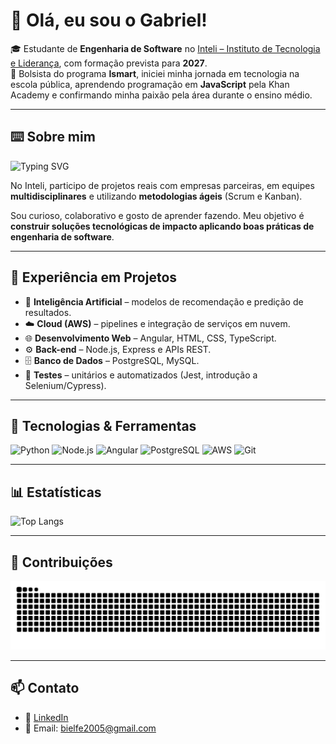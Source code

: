 # 👋 Olá, eu sou o Gabriel!

🎓 Estudante de **Engenharia de Software** no [Inteli – Instituto de Tecnologia e Liderança](https://inteli.edu.br), com formação prevista para **2027**.  
🌟 Bolsista do programa **Ismart**, iniciei minha jornada em tecnologia na escola pública, aprendendo programação em **JavaScript** pela Khan Academy e confirmando minha paixão pela área durante o ensino médio.  

---

## ⌨️ Sobre mim
![Typing SVG](https://readme-typing-svg.herokuapp.com/?lines=Estudante+de+Engenharia+de+Software;Apaixonado+por+IA+e+Cloud;Construindo+soluções+de+impacto!&center=true&size=20)

No Inteli, participo de projetos reais com empresas parceiras, em equipes **multidisciplinares** e utilizando **metodologias ágeis** (Scrum e Kanban).  

Sou curioso, colaborativo e gosto de aprender fazendo. Meu objetivo é **construir soluções tecnológicas de impacto aplicando boas práticas de engenharia de software**.

---

## 🚀 Experiência em Projetos
- 🤖 **Inteligência Artificial** – modelos de recomendação e predição de resultados.  
- ☁️ **Cloud (AWS)** – pipelines e integração de serviços em nuvem.  
- 🌐 **Desenvolvimento Web** – Angular, HTML, CSS, TypeScript.  
- ⚙️ **Back-end** – Node.js, Express e APIs REST.  
- 🗄️ **Banco de Dados** – PostgreSQL, MySQL.  
- 🧪 **Testes** – unitários e automatizados (Jest, introdução a Selenium/Cypress).  

---

## 🔧 Tecnologias & Ferramentas
![Python](https://img.shields.io/badge/Python-3776AB?logo=python&logoColor=white)
![Node.js](https://img.shields.io/badge/Node.js-43853D?logo=node.js&logoColor=white)
![Angular](https://img.shields.io/badge/Angular-DD0031?logo=angular&logoColor=white)
![PostgreSQL](https://img.shields.io/badge/PostgreSQL-336791?logo=postgresql&logoColor=white)
![AWS](https://img.shields.io/badge/AWS-232F3E?logo=amazon-aws&logoColor=white)
![Git](https://img.shields.io/badge/Git-F05032?logo=git&logoColor=white)

---

## 📊 Estatísticas
![Top Langs](https://github-readme-stats.vercel.app/api/top-langs/?username=gabrielsnascimento&layout=compact&theme=tokyonight)  

---

## 🐍 Contribuições
![Snake animation](https://github.com/gabrielsnascimento/gabrielsnascimento/blob/output/github-contribution-grid-snake.svg)

---

## 📫 Contato
- 💼 [LinkedIn](https://www.linkedin.com/in/gabriel-nascimento3)  
- 📧 Email: bielfe2005@gmail.com  
